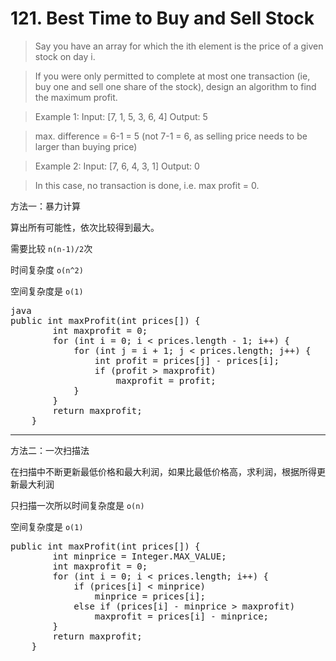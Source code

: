 # 121. Best Time to Buy and Sell Stock


> Say you have an array for which the ith element is the price of a given stock on day i.



> If you were only permitted to complete at most one transaction (ie, buy one and sell one share of the stock), design an algorithm to find the maximum profit.



> Example 1:
Input: [7, 1, 5, 3, 6, 4]
Output: 5



> max. difference = 6-1 = 5 (not 7-1 = 6, as selling price needs to be larger than buying price)


> Example 2:
Input: [7, 6, 4, 3, 1]
Output: 0



> In this case, no transaction is done, i.e. max profit = 0.

方法一：暴力计算

算出所有可能性，依次比较得到最大。

需要比较 `n(n-1)/2`次

时间复杂度 `o(n^2)`

空间复杂度是 `o(1)`

<pre>java
public int maxProfit(int prices[]) {
        int maxprofit = 0;
        for (int i = 0; i < prices.length - 1; i++) {
            for (int j = i + 1; j < prices.length; j++) {
                int profit = prices[j] - prices[i];
                if (profit > maxprofit)
                    maxprofit = profit;
            }
        }
        return maxprofit;
    }
</pre>


----------
方法二：一次扫描法

在扫描中不断更新最低价格和最大利润，如果比最低价格高，求利润，根据所得更新最大利润

只扫描一次所以时间复杂度是 `o(n)`

空间复杂度是 `o(1)`

<pre>
public int maxProfit(int prices[]) {
        int minprice = Integer.MAX_VALUE;
        int maxprofit = 0;
        for (int i = 0; i < prices.length; i++) {
            if (prices[i] < minprice)
                minprice = prices[i];
            else if (prices[i] - minprice > maxprofit)
                maxprofit = prices[i] - minprice;
        }
        return maxprofit;
    }
</pre>